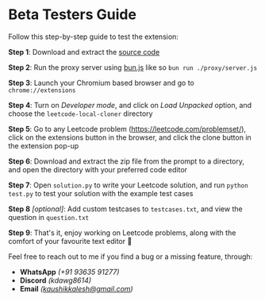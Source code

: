 # Beta Testers Guide

Follow this step-by-step guide to test the extension:

**Step 1**:  Download and extract the [source code](https://codeload.github.com/Kaushik-Kalesh/leetcode-local-cloner/zip/refs/heads/main) 

**Step 2**: Run the proxy server using [bun.js](https://bun.sh/docs/installation) like so `bun run ./proxy/server.js` 

**Step 3**: Launch your Chromium based browser and go to `chrome://extensions`

**Step 4**: Turn on *Developer mode*, and click on *Load Unpacked* option, and choose the `leetcode-local-cloner` directory

**Step 5**: Go to any Leetcode problem (https://leetcode.com/problemset/), click on the extensions button in the browser, and click the clone button in the extension pop-up

**Step 6**: Download and extract the zip file from the prompt to a directory, and open the directory with your preferred code editor 

**Step 7**: Open `solution.py` to write your Leetcode solution, and run `python test.py` to test your solution with the example test cases

**Step 8** *[optional]*:  Add custom testcases to `testcases.txt`, and view the question in `question.txt`

**Step 9**: That's it, enjoy working on Leetcode problems, along with the comfort of your favourite text editor 💖 

Feel free to reach out to me if you find a bug or a missing feature, through:
- **WhatsApp** *(+91 93635 91277)*
- **Discord** *(kdawg8614)*
- **Email** *(kaushikkalesh@gmail.com)*

